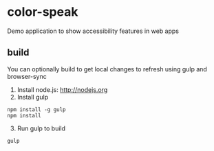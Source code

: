 # color-speak
Demo application to show accessibility features in web apps

## build
You can optionally build to get local changes to refresh using gulp and browser-sync

1. Install node.js: http://nodejs.org
2. Install gulp
```
npm install -g gulp
npm install
```
3. Run gulp to build
```
gulp
```

